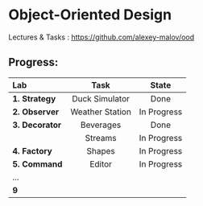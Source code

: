 # Object-Oriented Design

Lectures & Tasks : https://github.com/alexey-malov/ood

## Progress:

| Lab              | Task            | State       |
|:---------------- |:---------------:|:-----------:|
| **1. Strategy**  | Duck Simulator  | Done        |
| **2. Observer**  | Weather Station | In Progress |
| **3. Decorator** | Beverages       | Done        |
|                  | Streams         | In Progress |
| **4. Factory**   | Shapes          | In Progress |
| **5. Command**   | Editor          | In Progress |
| ...              |                 |             |
| **9**            |                 |             |
